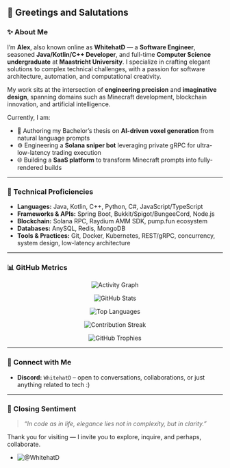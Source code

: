 ## 🎩 Greetings and Salutations

### ✨ About Me
I’m **Alex**, also known online as **WhitehatD** — a **Software Engineer**, seasoned **Java/Kotlin/C++ Developer**, and full-time **Computer Science undergraduate** at **Maastricht University**. I specialize in crafting elegant solutions to complex technical challenges, with a passion for software architecture, automation, and computational creativity.

My work sits at the intersection of **engineering precision** and **imaginative design**, spanning domains such as Minecraft development, blockchain innovation, and artificial intelligence.

Currently, I am:
- 🧠 Authoring my Bachelor’s thesis on **AI-driven voxel generation** from natural language prompts  
- ⚙️ Engineering a **Solana sniper bot** leveraging private gRPC for ultra-low-latency trading execution  
- 🌐 Building a **SaaS platform** to transform Minecraft prompts into fully-rendered builds  

---

### 🧰 Technical Proficiencies
- **Languages:** Java, Kotlin, C++, Python, C#, JavaScript/TypeScript  
- **Frameworks & APIs:** Spring Boot, Bukkit/Spigot/BungeeCord, Node.js  
- **Blockchain:** Solana RPC, Raydium AMM SDK, pump.fun ecosystem  
- **Databases:** AnySQL, Redis, MongoDB  
- **Tools & Practices:** Git, Docker, Kubernetes, REST/gRPC, concurrency, system design, low-latency architecture  

---

### 📊 GitHub Metrics

<p align="center">
  <img src="https://github-readme-activity-graph.vercel.app/graph?username=whitehatd&theme=tokyo-night&hide_border=true" alt="Activity Graph" />
</p>

<p align="center">
  <img src="https://github-readme-stats.vercel.app/api?username=whitehatd&show_icons=true&theme=radical&include_all_commits=true&hide_border=true&rank_icon=github" alt="GitHub Stats" />
</p>

<p align="center">
  <img src="https://github-readme-stats.vercel.app/api/top-langs/?username=whitehatd&layout=compact&theme=radical&langs_count=10&hide_border=true&hide=html,css" alt="Top Languages" />
</p>

<p align="center">
  <img src="https://github-readme-streak-stats.herokuapp.com/?user=whitehatd&theme=radical&hide_border=true" alt="Contribution Streak" />
</p>

<p align="center">
  <img src="https://github-profile-trophy.vercel.app/?username=whitehatd&theme=gruvbox&no-frame=true&column=7&margin-w=10" alt="GitHub Trophies" />
</p>

---

### 📨 Connect with Me
- **Discord:** `WhitehatD` – open to conversations, collaborations, or just anything related to tech :)

---

### 📌 Closing Sentiment
> *“In code as in life, elegance lies not in complexity, but in clarity.”*

Thank you for visiting — I invite you to explore, inquire, and perhaps, collaborate.

- ![@WhitehatD](https://komarev.com/ghpvc/?username=WhitehatD&color=green)
